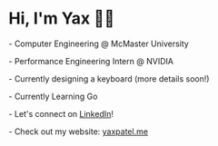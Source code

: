# Hi, I'm Yax 👋🏽

\- Computer Engineering @ McMaster University

\- Performance Engineering Intern @ NVIDIA

\- Currently designing a keyboard (more details soon!)

\- Currently Learning Go

\- Let's connect on [LinkedIn](https://www.linkedin.com/in/yaxpatel2004/)! 

\- Check out my website: [yaxpatel.me](https://yaxpatel.me)
